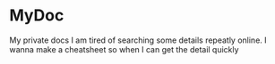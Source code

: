 # MyDoc
My private docs
I am tired of searching some details repeatly online.
I wanna make a cheatsheet so when I can get the detail quickly
